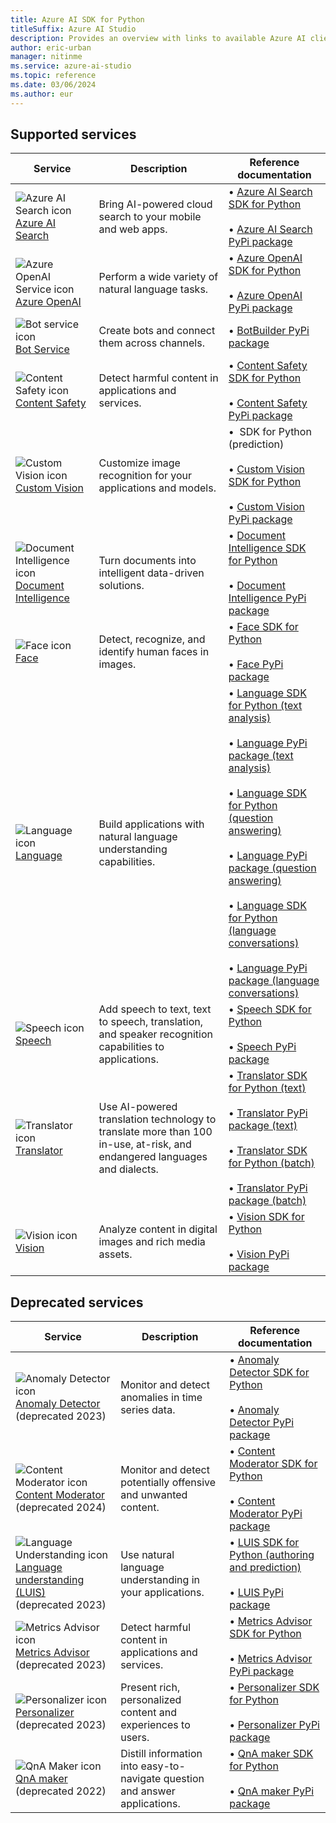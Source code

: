 ```yaml
---
title: Azure AI SDK for Python
titleSuffix: Azure AI Studio
description: Provides an overview with links to available Azure AI client libraries and packages for Python.
author: eric-urban
manager: nitinme
ms.service: azure-ai-studio
ms.topic: reference
ms.date: 03/06/2024
ms.author: eur
---
```


## Supported services

| Service | Description | Reference documentation |
| --- | --- | --- |
| ![Azure AI Search icon](~/reusable-content/ce-skilling/azure/media/ai-services/search.svg) [Azure AI Search](../../../../search/index.yml) | Bring AI-powered cloud search to your mobile and web apps. |&bullet;&NonBreakingSpace;[Azure AI Search SDK for Python](/python/api/overview/azure/search-documents-readme?view=azure-python&preserve-view=true) <br><br>&bullet;&NonBreakingSpace;[Azure AI Search PyPi package](https://pypi.org/project/azure-search-documents/11.6.0b1/) |
| ![Azure OpenAI Service icon](~/reusable-content/ce-skilling/azure/media/ai-services/azure-openai.svg) [Azure OpenAI](../../../openai/index.yml) | Perform a wide variety of natural language tasks. | &bullet;&NonBreakingSpace;[Azure OpenAI SDK for Python](https://github.com/openai/openai-python?tab=readme-ov-file#openai-python-api-library) <br><br>&bullet;&NonBreakingSpace;[Azure OpenAI PyPi package](https://pypi.org/project/openai/) |
| ![Bot service icon](~/reusable-content/ce-skilling/azure/media/ai-services/bot-services.svg) [Bot Service](/composer/) | Create bots and connect them across channels. | &bullet;&NonBreakingSpace;[BotBuilder PyPi package](https://github.com/microsoft/botbuilder-python/#packages)  |
| ![Content Safety icon](~/reusable-content/ce-skilling/azure/media/ai-services/content-safety.svg) [Content Safety](../../../content-safety/index.yml) | Detect harmful content in applications and services.|  &bullet;&NonBreakingSpace;[Content Safety SDK for Python](/python/api/overview/azure/ai-contentsafety-readme?view=azure-python&preserve-view=true) <br><br>&bullet;&NonBreakingSpace;[Content Safety PyPi package](https://pypi.org/project/azure-ai-contentsafety/1.0.0/) |
| ![Custom Vision icon](~/reusable-content/ce-skilling/azure/media/ai-services/custom-vision.svg) [Custom Vision](../../../custom-vision-service/index.yml) | Customize image recognition for your applications and models. |&bullet;&NonBreakingSpace; SDK for Python (prediction) <br><br>&bullet;&NonBreakingSpace;[Custom Vision SDK for Python](/python/api/overview/azure/cognitiveservices-vision-customvision-readme?view=azure-python&preserve-view=true) <br><br>&bullet;&NonBreakingSpace;[Custom Vision PyPi package](https://pypi.org/project/custom_vision_client/)|
| ![Document Intelligence icon](~/reusable-content/ce-skilling/azure/media/ai-services/document-intelligence.svg) [Document Intelligence](../../../document-intelligence/index.yml) | Turn documents into intelligent data-driven solutions. | &bullet;&NonBreakingSpace;[Document Intelligence SDK for Python](/python/api/overview/azure/ai-documentintelligence-readme?view=azure-python-preview&preserve-view=true) <br><br>&bullet;&NonBreakingSpace;[Document Intelligence PyPi package](https://pypi.org/project/azure-ai-documentintelligence/1.0.0b1/) |
| ![Face icon](~/reusable-content/ce-skilling/azure/media/ai-services/face.svg) [Face](../../../computer-vision/overview-identity.md) | Detect, recognize, and identify human faces in images. | &bullet;&NonBreakingSpace;[Face SDK for Python](/python/api/overview/azure/cognitiveservices/face-readme?view=azure-python&preserve-view=true) <br><br>&bullet;&NonBreakingSpace;[Face PyPi package](https://pypi.org/project/azure-cognitiveservices-vision-face/)  |
| ![Language icon](~/reusable-content/ce-skilling/azure/media/ai-services/language.svg) [Language](../../../language-service/index.yml) | Build applications with natural language understanding capabilities. | &bullet;&NonBreakingSpace;[Language SDK for Python (text analysis)](/python/api/overview/azure/ai-textanalytics-readme?view=azure-python&preserve-view=true) <br><br>&bullet;&NonBreakingSpace;[Language PyPi package (text analysis)](https://pypi.org/project/azure-cognitiveservices-language-textanalytics/)<br><br>&bullet;&NonBreakingSpace;[Language SDK for Python (question answering)](/python/api/overview/azure/ai-language-questionanswering-readme?view=azure-python&preserve-view=true)<br><br>&bullet;&NonBreakingSpace;[Language PyPi package (question answering)](https://pypi.org/project/azure-ai-language-questionanswering/)<br><br>&bullet;&NonBreakingSpace;[Language SDK for Python (language conversations)](/python/api/overview/azure/ai-language-conversations-readme?view=azure-python&preserve-view=true)<br><br>&bullet;&NonBreakingSpace;[Language PyPi package (language conversations)](https://pypi.org/project/azure-ai-language-conversations/) |
| ![Speech icon](~/reusable-content/ce-skilling/azure/media/ai-services/speech.svg) [Speech](../../../speech-service/index.yml) | Add speech to text, text to speech, translation, and speaker recognition capabilities to applications. | &bullet;&NonBreakingSpace;[Speech SDK for Python](/python/api/azure-cognitiveservices-speech/?view=azure-python&branch=main&preserve-view=true) <br><br>&bullet;&NonBreakingSpace;[Speech PyPi package](https://pypi.org/project/azure-cognitiveservices-speech/)|
| ![Translator icon](~/reusable-content/ce-skilling/azure/media/ai-services/translator.svg) [Translator](../../../translator/index.yml) |   Use AI-powered translation technology to translate more than 100 in-use, at-risk, and endangered languages and dialects. | &bullet;&NonBreakingSpace;[Translator SDK for Python (text)](/python/api/azure-ai-translation-text/azure.ai.translation.text?view=azure-python-preview&preserve-view=true)<br><br>&bullet;&NonBreakingSpace;[Translator PyPi package (text)](https://pypi.org/project/azure-ai-translation-text/1.0.0b1/)<br><br>&bullet;&NonBreakingSpace;[Translator SDK for Python (batch)](/python/api/overview/azure/ai-translation-document-readme?view=azure-python&preserve-view=true) <br><br>&bullet;&NonBreakingSpace;[Translator PyPi package (batch)](https://pypi.org/project/azure-ai-translation-document/1.0.0/) |
| ![Vision icon](~/reusable-content/ce-skilling/azure/media/ai-services/vision.svg) [Vision](../../../computer-vision/index.yml) | Analyze content in digital images and rich media assets.|&bullet;&NonBreakingSpace;[Vision SDK for Python](/python/api/overview/azure/ai-vision-imageanalysis-readme?view=azure-python-preview&preserve-view=true) <br><br>&bullet;&NonBreakingSpace;[Vision PyPi package](https://pypi.org/project/azure-ai-vision-imageanalysis/) |

## Deprecated services

| Service | Description | Reference documentation |
| --- | --- | --- |
| ![Anomaly Detector icon](~/reusable-content/ce-skilling/azure/media/ai-services/anomaly-detector.svg) [Anomaly Detector](../../../Anomaly-Detector/index.yml) <br>(deprecated 2023) | Monitor and detect anomalies in time series data. |&bullet;&NonBreakingSpace;[Anomaly Detector SDK for Python](/python/api/azure-ai-anomalydetector/azure.ai.anomalydetector?view=azure-python-preview&preserve-view=true)<br><br>&bullet;&NonBreakingSpace;[Anomaly Detector PyPi package](https://pypi.org/project/azure-ai-anomalydetector/3.0.0b6/) |
| ![Content Moderator icon](~/reusable-content/ce-skilling/azure/media/ai-services/content-moderator.svg) [Content Moderator](../../../content-moderator/index.yml) <br>(deprecated 2024)  | Monitor and detect potentially offensive and unwanted content. | &bullet;&NonBreakingSpace;[Content Moderator SDK for Python](/python/api/overview/azure/content-moderator?view=azure-python&preserve-view=true) <br><br>&bullet;&NonBreakingSpace;[Content Moderator PyPi package](https://pypi.org/project/azure-cognitiveservices-vision-contentmoderator/) |
| ![Language Understanding icon](~/reusable-content/ce-skilling/azure/media/ai-services/luis.svg) [Language understanding (LUIS)](../../../luis/index.yml)<br>(deprecated 2023)  | Use natural language understanding in your applications. | &bullet;&NonBreakingSpace;[LUIS SDK for Python (authoring and prediction)](/python/api/azure-cognitiveservices-language-luis/?view=azure-python-preview&preserve-view=true) <br><br>&bullet;&NonBreakingSpace;[LUIS PyPi package](https://pypi.org/project/azure-cognitiveservices-language-luis/)  |
| ![Metrics Advisor icon](~/reusable-content/ce-skilling/azure/media/ai-services/metrics-advisor.svg) [Metrics Advisor](../../../metrics-advisor/index.yml) <br>(deprecated 2023) | Detect harmful content in applications and services.|&bullet;&NonBreakingSpace;[Metrics Advisor SDK for Python](/python/api/overview/azure/ai-metricsadvisor-readme?view=azure-python&preserve-view=true) <br><br>&bullet;&NonBreakingSpace;[Metrics Advisor PyPi package](https://pypi.org/project/azure-ai-metricsadvisor/1.0.0/)  |
| ![Personalizer icon](~/reusable-content/ce-skilling/azure/media/ai-services/personalizer.svg) [Personalizer](../../../personalizer/index.yml) <br>(deprecated 2023) | Present rich, personalized content and experiences to users. | &bullet;&NonBreakingSpace;[Personalizer SDK for Python](/python/api/overview/azure/personalizer?view=azure-python&preserve-view=true) <br><br>&bullet;&NonBreakingSpace;[Personalizer PyPi package](https://pypi.org/project/azure-cognitiveservices-personalizer/) |
| ![QnA Maker icon](~/reusable-content/ce-skilling/azure/media/ai-services/luis.svg) [QnA maker](../../../qnamaker/index.yml) (deprecated 2022)  | Distill information into easy-to-navigate question and answer applications. | &bullet;&NonBreakingSpace;[QnA maker SDK for Python](/python/api/azure-cognitiveservices-knowledge-qnamaker/azure.cognitiveservices.knowledge.qnamaker?view=azure-python-preview&preserve-view=true) <br><br>&bullet;&NonBreakingSpace;[QnA maker PyPi package](https://pypi.org/project/azure-cognitiveservices-knowledge-qnamaker/) |
